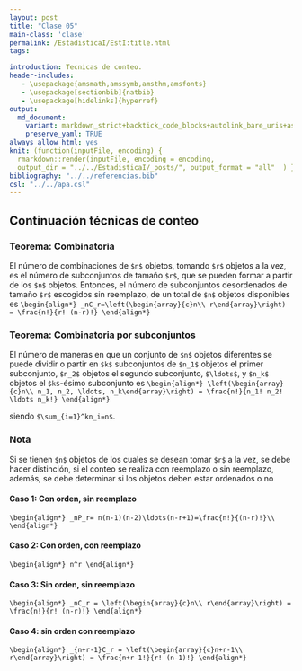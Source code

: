 ```yaml
---
layout: post
title: "Clase 05"
main-class: 'clase'
permalink: /EstadisticaI/EstI:title.html
tags:

introduction: Tecnicas de conteo.
header-includes:
   - \usepackage{amsmath,amssymb,amsthm,amsfonts}
   - \usepackage[sectionbib]{natbib}
   - \usepackage[hidelinks]{hyperref}
output:
  md_document:
    variant: markdown_strict+backtick_code_blocks+autolink_bare_uris+ascii_identifiers+tex_math_single_backslash
    preserve_yaml: TRUE
always_allow_html: yes   
knit: (function(inputFile, encoding) {
  rmarkdown::render(inputFile, encoding = encoding,
  output_dir = "../../EstadisticaI/_posts/", output_format = "all"  ) })
bibliography: "../../referencias.bib"
csl: "../../apa.csl"
---
```








Continuación técnicas de conteo
-------------------------------

### Teorema: Combinatoria

El número de combinaciones de `$n$` objetos, tomando `$r$` objetos a la
vez, es el número de subconjuntos de tamaño `$r$`, que se pueden formar
a partir de los `$n$` objetos. Entonces, el número de subconjuntos
desordenados de tamaño `$r$` escogidos sin reemplazo, de un total de
`$n$` objetos disponibles es
`\begin{align*} _nC_r=\left(\begin{array}{c}n\\ r\end{array}\right) = \frac{n!}{r! (n-r)!} \end{align*}`

### Teorema: Combinatoria por subconjuntos

El número de maneras en que un conjunto de `$n$` objetos diferentes se
puede dividir o partir en `$k$` subconjuntos de `$n_1$` objetos el
primer subconjunto, `$n_2$` objetos el segundo subconjunto, `$\ldots$`,
y `$n_k$` objetos el `$k$`-ésimo subconjunto es
`\begin{align*} \left(\begin{array}{c}n\\ n_1, n_2, \ldots, n_k\end{array}\right) = \frac{n!}{n_1! n_2! \ldots n_k!} \end{align*}`

siendo `$\sum_{i=1}^kn_i=n$`.

### Nota

Si se tienen `$n$` objetos de los cuales se desean tomar `$r$` a la vez,
se debe hacer distinción, si el conteo se realiza con reemplazo o sin
reemplazo, además, se debe determinar si los objetos deben estar
ordenados o no

#### Caso 1: Con orden, sin reemplazo

`\begin{align*} _nP_r= n(n-1)(n-2)\ldots(n-r+1)=\frac{n!}{(n-r)!}\\ \end{align*}`

#### Caso 2: Con orden, con reemplazo

`\begin{align*} n^r \end{align*}`

#### Caso 3: Sin orden, sin reemplazo

`\begin{align*} _nC_r = \left(\begin{array}{c}n\\ r\end{array}\right) = \frac{n!}{r! (n-r)!} \end{align*}`

#### Caso 4: sin orden con reemplazo

`\begin{align*} _{n+r-1}C_r = \left(\begin{array}{c}n+r-1\\ r\end{array}\right) = \frac{n+r-1!}{r! (n-1)!} \end{align*}`

